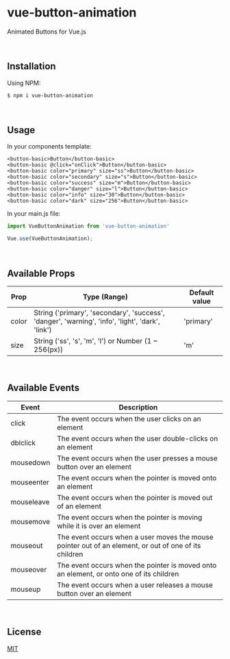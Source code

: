 # vue-button-animation
Animated Buttons for Vue.js

<br>

## Installation
Using NPM:
```bash
$ npm i vue-button-animation
```

<br>

## Usage
In your components template:
```vue
<button-basic>Button</button-basic>
<button-basic @click="onClick">Button</button-basic>
<button-basic color="primary" size="ss">Button</button-basic>
<button-basic color="secondary" size="s">Button</button-basic>
<button-basic color="success" size="m">Button</button-basic>
<button-basic color="danger" size="l">Button</button-basic>
<button-basic color="info" size="30">Button</button-basic>
<button-basic color="dark" size="256">Button</button-basic>
```

In your main.js file:
```js
import VueButtonAnimation from 'vue-button-animation'

Vue.use(VueButtonAnimation);
```

<br>

## Available Props
| Prop     | Type (Range) | Default value |
|----------|--------------|---------------|
| color    | String ('primary', 'secondary', 'success', 'danger', 'warning', 'info', 'light', 'dark', 'link') | 'primary' |
| size     | String ('ss', 's', 'm', 'l') or Number (1 ~ 256(px)) | 'm' |

<br>

## Available Events
| Event      | Description |
|------------|-------------|
| click      | The event occurs when the user clicks on an element |
| dblclick   | The event occurs when the user double-clicks on an element |
| mousedown  | The event occurs when the user presses a mouse button over an element |
| mouseenter | The event occurs when the pointer is moved onto an element |
| mouseleave | The event occurs when the pointer is moved out of an element |
| mousemove  | The event occurs when the pointer is moving while it is over an element |
| mouseout   | The event occurs when a user moves the mouse pointer out of an element, or out of one of its children |
| mouseover  | The event occurs when the pointer is moved onto an element, or onto one of its children |
| mouseup    | The event occurs when a user releases a mouse button over an element |

<br>

## License
[MIT](https://opensource.org/licenses/MIT)

<br>
